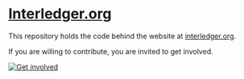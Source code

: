 # [Interledger.org](www.interledger.org)

This repository holds the code behind the website at [interledger.org](https://interledger.org).

If you are willing to contribute, you are invited to get involved.

[![Get involved](http://sparkboom.org/wp-content/uploads/2013/03/get-involved-button.png)](https://interledger.org/community.html)
